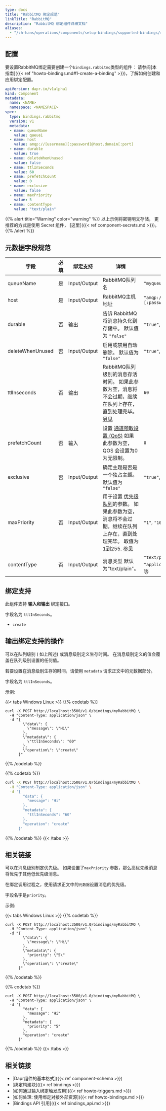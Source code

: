 ```yaml
---
type: docs
title: "RabbitMQ 绑定规范"
linkTitle: "RabbitMQ"
description: "RabbitMQ 绑定组件详细文档"
aliases:
  - "/zh-hans/operations/components/setup-bindings/supported-bindings/rabbitmq/"
---
```


## 配置

要设置RabbitMQ绑定需要创建一个`bindings.rabbitmq`类型的组件： 请参阅[本指南]({{< ref "howto-bindings.md#1-create-a-binding" >}})，了解如何创建和应用绑定配置。


```yaml
apiVersion: dapr.io/v1alpha1
kind: Component
metadata:
  name: <NAME>
  namespace: <NAMESPACE>
spec:
  type: bindings.rabbitmq
  version: v1
  metadata:
  - name: queueName
    value: queue1
  - name: host
    value: amqp://[username][:password]@host.domain[:port]
  - name: durable
    value: true
  - name: deleteWhenUnused
    value: false
  - name: ttlInSeconds
    value: 60
  - name: prefetchCount
    value: 0
  - name: exclusive
    value: false
  - name: maxPriority
    value: 5
  - name: contentType
    value: "text/plain"
```

{{% alert title="Warning" color="warning" %}}
以上示例将密钥明文存储， 更推荐的方式是使用 Secret 组件， [这里]({{< ref component-secrets.md >}})。
{{% /alert %}}

## 元数据字段规范

| 字段               | 必填 | 绑定支持         | 详情                                                                                                                                           | 示例                                                  |
| ---------------- |:--:| ------------ | -------------------------------------------------------------------------------------------------------------------------------------------- | --------------------------------------------------- |
| queueName        | 是  | Input/Output | RabbitMQ队列名                                                                                                                                  | `"myqueue"`                                         |
| host             | 是  | Input/Output | RabbitMQ主机地址                                                                                                                                 | `"amqp://[username][:password]@host.domain[:port]"` |
| durable          | 否  | 输出           | 告诉 RabbitMQ 将消息持久化到存储中。 默认值为 `"false"`                                                                                                       | `"true"`, `"false"`                                 |
| deleteWhenUnused | 否  | Input/Output | 启用或禁用自动删除。 默认值为 `"false"`                                                                                                                    | `"true"`, `"false"`                                 |
| ttlInseconds     | 否  | 输出           | RabbitMQ队列级别的消息存活时间。 如果此参数为空，消息将不会过期，继续在队列上存在，直到处理完毕。 [另见](#specifying-a-ttl-per-message)                                                    | `60`                                                |
| prefetchCount    | 否  | 输入           | 设置 [通道预取设置 (QoS)](https://www.rabbitmq.com/confirms.html#channel-qos-prefetch) 如果此参数为空，QOS 会设置为0为无限制。                                        | `0`                                                 |
| exclusive        | 否  | Input/Output | 确定主题是否是一个独占主题。 默认值为 `"false"`                                                                                                                | `"true"`, `"false"`                                 |
| maxPriority      | 否  | Input/Output | 用于设置 [优先级队列](https://www.rabbitmq.com/priority.html)的参数。 如果此参数为空，消息将不会过期，继续在队列上存在，直到处理完毕。 取值为1到255. [参见](#specifying-a-priority-per-message) | `"1"`, `"10"`                                       |
| contentType      | 否  | Input/Output | 消息类型 默认为"text/plain"。                                                                                                                        | `"text/plain"`, `"application/cloudevent+json"`等等   |
## 绑定支持

此组件支持 **输入和输出** 绑定接口。

字段名为 `ttlInSeconds`。

- `create`

## 输出绑定支持的操作

可以在队列级别 ( 如上所述) 或消息级别定义生存时间。 在消息级别定义的值会覆盖在队列级别设置的任何值。

若要设置在消息级别生存的时间，请使用 `metadata` 请求正文中的元数据部分。

字段名为 `ttlInSeconds`。

示例:

{{< tabs Windows Linux >}}
{{% codetab %}}
```shell
curl -X POST http://localhost:3500/v1.0/bindings/myRabbitMQ \
  -H "Content-Type: application/json" \
  -d "{
        \"data\": {
          \"message\": \"Hi\"
        },
        \"metadata\": {
          \"ttlInSeconds\": "60"
        },
        \"operation\": \"create\"
      }"
```
{{% /codetab %}}

{{% codetab %}}
```bash
curl -X POST http://localhost:3500/v1.0/bindings/myRabbitMQ \
  -H "Content-Type: application/json" \
  -d '{
        "data": {
          "message": "Hi"
        },
        "metadata": {
          "ttlInSeconds": "60"
        },
        "operation": "create"
      }'
```
{{% /codetab %}}
{{< /tabs >}}


## 相关链接

可以在消息级别制定优先级。 如果设置了`maxPriority` 参数，那么高优先级消息将优先于其他低优先级消息。

在绑定调用过程之，使用请求正文中的`元数据`设置消息的优先级。

字段名字是`priority`。

示例:

{{< tabs Windows Linux >}}
{{% codetab %}}
```shell
curl -X POST http://localhost:3500/v1.0/bindings/myRabbitMQ \
  -H "Content-Type: application/json" \
  -d "{
        \"data\": {
          \"message\": \"Hi\"
        },
        \"metadata\": {
          "priority": \"5\"
        },
        \"operation\": \"create\"
      }"
```
{{% /codetab %}}

{{% codetab %}}
```shell
curl -X POST http://localhost:3500/v1.0/bindings/myRabbitMQ \
  -H "Content-Type: application/json" \
  -d '{
        "data": {
          "message": "Hi"
        },
        "metadata": {
          "priority": "5"
        },
        "operation": "create"
      }'
```
{{% /codetab %}}
{{< /tabs >}}

## 相关链接

- [Dapr组件的基本格式]({{< ref component-schema >}})
- [绑定构建块]({{< ref bindings >}})
- [如何通过输入绑定触发应用]({{< ref howto-triggers.md >}})
- [如何处理: 使用绑定对接外部资源]({{< ref howto-bindings.md >}})
- [Bindings API 引用]({{< ref bindings_api.md >}})
